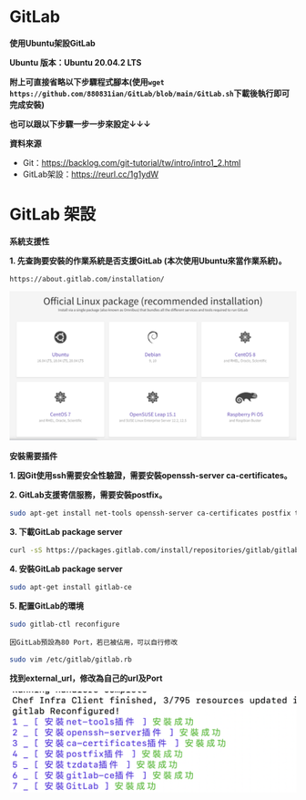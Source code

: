 # GitLab
**使用Ubuntu架設GitLab**

**Ubuntu 版本：Ubuntu 20.04.2 LTS**

**附上可直接省略以下步驟程式腳本(使用```wget https://github.com/880831ian/GitLab/blob/main/GitLab.sh```下載後執行即可完成安裝)**

**也可以跟以下步驟一步一步來設定↓↓↓**

**資料來源**
* Git：https://backlog.com/git-tutorial/tw/intro/intro1_2.html
* GitLab架設：https://reurl.cc/1g1ydW

# GitLab 架設
**系統支援性**

**1. 先查詢要安裝的作業系統是否支援GitLab (本次使用Ubuntu來當作業系統)。**
```shell
https://about.gitlab.com/installation/
```
![image](https://github.com/880831ian/GitLab/blob/main/images/1.png)

**安裝需要插件**

**1. 因Git使用ssh需要安全性驗證，需要安裝openssh-server ca-certificates。**

**2. GitLab支援寄信服務，需要安裝postfix。**

```sh
sudo apt-get install net-tools openssh-server ca-certificates postfix tzdata -y
```
**3. 下載GitLab package server**

```sh
curl -sS https://packages.gitlab.com/install/repositories/gitlab/gitlab-ce/script.deb.sh | sudo bash
```
**4. 安裝GitLab package server**

```sh
sudo apt-get install gitlab-ce
```
**5. 配置GitLab的環境**

```sh
sudo gitlab-ctl reconfigure
```

`因GitLab預設為80 Port，若已被佔用，可以自行修改`

```sh
sudo vim /etc/gitlab/gitlab.rb
```
**找到external_url，修改為自己的url及Port**

![image](https://github.com/880831ian/GitLab/blob/main/images/2.png)



